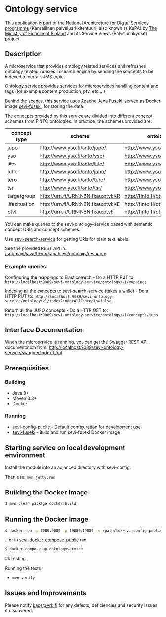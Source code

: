 # Ontology service

This application is part of the [National Architecture for Digital Services programme](http://vm.fi/en/national-architecture-for-digital-services)
(Kansallinen palveluarkkitehtuuri, also known as KaPA) by [The Ministry of Finance of Finland](http://vm.fi/en/ministry) and its Service Views (Palvelunäkymät) project.

## Description
A microservice that provides ontology related services and refreshes ontology related indexes in search engine by sending the concepts to be indexed to certain JMS topic.

Ontology service provides services for microservices handling content and tags (for example content production, ptv, etc... )

Behind the scenes, this service uses [Apache Jena Fuseki](https://jena.apache.org/documentation/serving_data/), served as Docker image [sevi-fuseki](https://github.com/vrk-kpa/sevi-docker-fuseki-public), for storing the data.

The concepts provided by this service are divided into different concept schemes from [FINTO](http://finto.fi) ontologies. In practice, the schemes provided are:

| concept type | scheme | ontology |
| --- | --- | --- |
| jupo | http://www.yso.fi/onto/jupo/ | http://www.yso.fi/onto/jupo/ |
| yso | http://www.yso.fi/onto/yso/ | http://www.yso.fi/onto/yso/ |
| liito | http://www.yso.fi/onto/liito/ | http://www.yso.fi/onto/liito/ |
| juho | http://www.yso.fi/onto/juho/ | http://www.yso.fi/onto/juho/ |
| tero | http://www.yso.fi/onto/tero/ | http://www.yso.fi/onto/tero/ |
| tsr | http://www.yso.fi/onto/tsr/ | http://www.yso.fi/onto/tsr/ |
| targetgroup | http://urn.fi/URN:NBN:fi:au:ptvl:KR | http://finto.fi/ptvl/fi/ |
| lifesituation | http://urn.fi/URN:NBN:fi:au:ptvl:KE | http://finto.fi/ptvl/fi/ |
| ptvl | http://urn.fi/URN:NBN:fi:au:ptvl: | http://finto.fi/ptvl/fi/ |

You can make queries to the sevi-ontology-service based with semantic concept URIs and concept schemes.

Use [sevi-search-service](https://github.com/vrk-kpa/sevi-search-service-public) for getting URIs for plain text labels.

See the provided REST API in: [/src/main/java/fi/vm/kapa/sevi/ontology/resource](https://github.com/vrk-kpa/sevi-ontology-service-public/tree/master/src/main/java/fi/vm/kapa/sevi/ontology/resource)

### Example queries:

Configuring the mappings to Elasticsearch - Do a HTTP PUT to:
`http://localhost:9089/sevi-ontology-service/ontology/v1/mappings`

Indexing all the concepts to sevi-search-service (takes a while) - Do a HTTP PUT to:
`http://localhost:9089/sevi-ontology-service/ontology/v1/index?indexAllConcepts=false`

Return all the JUPO concepts - Do a HTTP GET to:
`http://localhost:9089/sevi-ontology-service/ontology/v1/concepts/jupo`

## Interface Documentation

When the microservice is running, you can get the Swagger REST API documentation from:
[http://localhost:9089/sevi-ontology-service/swagger/index.html](http://localhost:9089/sevi-ontology-service/swagger/index.html)

## Prerequisities

### Building
- Java 8+
- Maven 3.3+
- Docker

### Running
- [sevi-config-public](https://github.com/vrk-kpa/sevi-config-public) - Default configuration for development use
- [sevi-fuseki](https://github.com/vrk-kpa/sevi-docker-fuseki-public) - Build and run sevi-fuseki Docker image


## Starting service on local development environment

Install the module into an adjanced directory with sevi-config.

Then use: `mvn jetty:run`

## Building the Docker Image

```bash
$ mvn clean package docker:build
```

## Running the Docker Image

```bash
$ docker run -p 9089:9089 -p 19089:19089 -v /path/to/sevi-config-public:/config --name sevi-ontology-service sevi-ontology-service -a --spring.config.location=/config/application.yml,/config/sevi-ontology-service.yml
```

.. or in [sevi-docker-compose-public](https://github.com/vrk-kpa/sevi-docker-compose-public) run

```bash
$ docker-compose up ontologyservice
```

##Testing

Running the tests:

  - `mvn verify`

## Issues and Improvements

Please notify kapa@vrk.fi for any defects, deficiencies and security issues if discovered.
